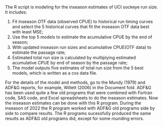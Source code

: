 The R script is modeling for the inseason estimates of UCI sockeye run size. It includes:
1) Fit inseason OTF data (observed CPUE) to historical run timing curves and select the 5 historical curves that fit the inseason OTF data best with least MSE; 
2) Use the top 5 models to estimate the acumulative CPUE by the end of season; 
3) With updated inseason run sizes and acumulative CPUE(OTF data) to estimate the passage rate; 
4) Estimated total run size is calculated by multiplying estimated acumulative CPUE by end of season by the passage rate; 
5) The model outputs five estimates of total run size from the 5 best models, which is written as a cvs data file.

For the details of the model and methods, go to the Mundy (1979) and ADF&G reports, for example, Willett (2006) in the Document fold. ADF&G has been used quite a few old programs that were combined with Fortran code, SAS code, and Excel spreadsheets to do the inseason estimates. Now the inseason estimates can be done with this R program. During the inseason of 2022 the R program worked with ADF&G old programs side by side to compare results. The R programs sucessfully produced the same results as ADF&G old programs did, except for some rounding errors. 

